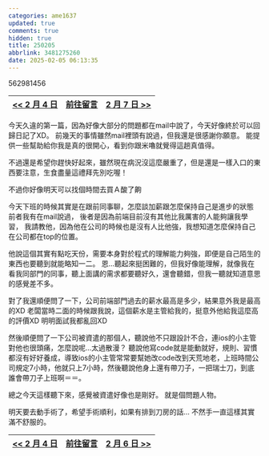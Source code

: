 ```yaml
---
categories: ame1637
updated: true
comments: true
hidden: true
title: 250205
abbrlink: 3481275260
date: 2025-02-05 06:13:35
---
```

562981456

| <a href="/ame1637/3095870442"><< 2 月 4 日</a> | <a href="javascript:void(0)" onclick="scrollToComments(event)">前往留言</a> | <a href="/ame1637/562981456"> 2 月 7 日 >></a> |
| :---------------------------------------------: | :-------------------------------------------------------------------------: | :----------------------------: |

今天久違的第一篇，因為好像大部分的問題都在mail中說了，今天好像終於可以回歸日記了XD。
前幾天的事情雖然mail裡頭有說過，但我還是很感謝你願意。
能提供一些幫助給你我是真的很開心，看到你跟米嚕就覺得這趟真值得。

不過還是希望你趕快好起來，雖然現在病況沒這麼嚴重了，但是還是一樣入口的東西要注意，生食盡量這禮拜先別吃喔！

不過你好像明天可以找個時間去買Ａ酸了齁

今天下班的時候其實是在跟前同事聊，怎麼談加薪跟怎麼保持自己是進步的狀態
前者我有在mail說過，
後者是因為前端目前沒有其他比我厲害的人能夠讓我學習，
我請教他，因為他在公司的時候也是沒有人比他強，我想知道怎麼保持自己在公司都在top的位置。

他說這個其實有點吃天份，需要本身對於程式的理解能力夠強，即便是自己陌生的東西也要聽到就能略知一二。
恩...聽起來挺困難的，但我好像能理解，就像我在看我同部門的同事，聽上面講的需求都要聽好久，還會聽錯，但我一聽就知道意思的感覺差不多。

對了我還順便問了一下，公司前端部門過去的薪水最高是多少，結果意外我是最高的XD
老闆當時二面的時候跟我說，這個薪水是主管給我的，挺意外他給我這麼高的評價XD
明明面試我都亂回XD

然後順便問了一下公司被資遣的那個人，聽說他不只跟設計不合，連ios的小主管對他也很頭痛，怎麼說呢...太過散漫？
聽說他寫code就是能動就好，規則、習慣都沒有好好養成，導致ios的小主管常常要幫她改code改到天荒地老，上班時間公司規定7小時，他就只上7小時，然後聽說他身上還有帶刀子，一把瑞士刀，到底誰會帶刀子上班啊＝＝。

總之今天這樣聽下來，感覺被資遣好像也是剛好。
就是個問題人物。

明天要去動手術了，希望手術順利，如果有排到刀房的話...
不然手一直這樣其實滿不舒服的。

| <a href="/ame1637/3095870442"><< 2 月 4 日</a> | <a href="javascript:void(0)" onclick="scrollToComments(event)">前往留言</a> | <a href="/ame1637/562981456"> 2 月 6 日 >></a> |
| :---------------------------------------------: | :-------------------------------------------------------------------------: | :----------------------------: |

<script>
document.addEventListener('DOMContentLoaded', function() {
    window.scrollToComments = function(event) {
        event.preventDefault();
        document.getElementById('disqus_thread').scrollIntoView({
            behavior: 'smooth'
        });
    }

    window.scrollToTop = function(event) {
        event.preventDefault();
        window.scrollTo({
            top: 0,
            behavior: 'smooth'
        });
    }
});
</script>
